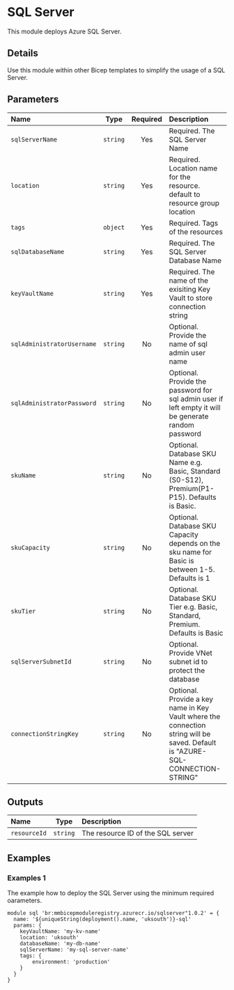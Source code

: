 # SQL Server

This module deploys Azure SQL Server.

## Details

Use this module within other Bicep templates to simplify the usage of a SQL Server.

## Parameters

| Name                       |   Type   | Required | Description                                                                                                                   |
| :------------------------- | :------: | :------: | :---------------------------------------------------------------------------------------------------------------------------- |
| `sqlServerName`            | `string` |   Yes    | Required. The SQL Server Name                                                                                                 |
| `location`                 | `string` |   Yes    | Required. Location name for the resource. default to resource group location                                                  |
| `tags`                     | `object` |   Yes    | Required. Tags of the resources                                                                                               |
| `sqlDatabaseName`          | `string` |   Yes    | Required. The SQL Server Database Name                                                                                        |
| `keyVaultName`             | `string` |   Yes    | Required. The name of the exisiting Key Vault to store connection string                                                      |
| `sqlAdministratorUsername` | `string` |    No    | Optional. Provide the name of sql admin user name                                                                             |
| `sqlAdministratorPassword` | `string` |    No    | Optional. Provide the password for sql admin user if left empty it will be generate random password                           |
| `skuName`                  | `string` |    No    | Optional. Database SKU Name e.g. Basic, Standard (S0-S12), Premium(P1-P15). Defaults is Basic.                                |
| `skuCapacity`              | `string` |    No    | Optional. Database SKU Capacity depends on the sku name for Basic is between 1-5. Defaults is 1                               |
| `skuTier`                  | `string` |    No    | Optional. Database SKU Tier e.g. Basic, Standard, Premium. Defaults is Basic                                                  |
| `sqlServerSubnetId`        | `string` |    No    | Optional. Provide VNet subnet id to protect the database                                                                      |
| `connectionStringKey`      | `string` |    No    | Optional. Provide a key name in Key Vault where the connection string will be saved. Default is "AZURE-SQL-CONNECTION-STRING" |

## Outputs

| Name         |   Type   | Description                       |
| :----------- | :------: | :-------------------------------- |
| `resourceId` | `string` | The resource ID of the SQL server |

## Examples

### Examples 1

The example how to deploy the SQL Server using the minimum required oarameters.

```bicep
module sql 'br:mmbicepmoduleregistry.azurecr.io/sqlserver"1.0.2' = {
  name: '${uniqueString(deployment().name, 'uksouth')}-sql'
  params: {
    keyVaultName: 'my-kv-name'
    location: 'uksouth'
    databaseName: 'my-db-name'
    sqlServerName: 'my-sql-server-name'
    tags: {
        environment: 'production'
    }
  }
}

```
